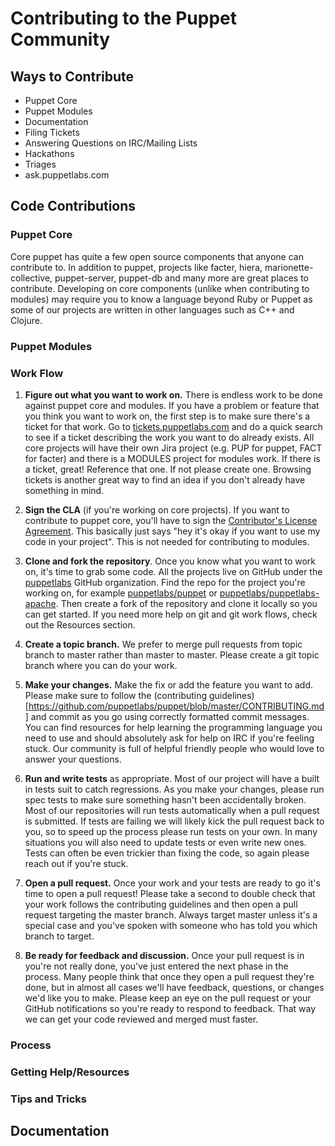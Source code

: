 # Contributing to the Puppet Community

## Ways to Contribute

* Puppet Core
* Puppet Modules
* Documentation
* Filing Tickets
* Answering Questions on IRC/Mailing Lists
* Hackathons
* Triages
* ask.puppetlabs.com

## Code Contributions

### Puppet Core

Core puppet has quite a few open source components that anyone can contribute to. In addition to puppet, projects
like facter, hiera, marionette-collective, puppet-server, puppet-db and many more are great places to contribute. Developing
on core components (unlike when contributing to modules) may require you to know a language beyond Ruby or Puppet
as some of our projects are written in other languages such as C++ and Clojure.

### Puppet Modules

### Work Flow

1. **Figure out what you want to work on.** There is endless work to be done against puppet core and modules. If you have
a problem or feature that you think you want to work on, the first step is to make sure there's a ticket for that work.
Go to [tickets.puppetlabs.com](https://tickets.puppetlabs.com/) and do a quick search to see if a ticket describing the
work you want to do already exists. All core projects will have their own Jira project (e.g. PUP for puppet, FACT for facter)
and there is a MODULES project for modules work. If there is a ticket, great! Reference that one. If not please create one.
Browsing tickets is another great way to find an idea if you don't already have something in mind.

2. **Sign the CLA** (if you're working on core projects). If you want to contribute to puppet core, you'll have to sign
the [Contributor's License Agreement](https://cla.puppetlabs.com). This basically just says "hey it's okay if you want
to use my code in your project". This is not needed for contributing to modules.

3. **Clone and fork the repository**. Once you know what you want to work on, it's time to grab some code. All the projects
live on GitHub under the [puppetlabs](https://github.com/puppetlabs) GitHub organization. Find the repo for the project
you're working on, for example [puppetlabs/puppet](https://github.com/puppetlabs/puppet) or
[puppetlabs/puppetlabs-apache](https://github.com/puppetlabs/puppetlabs-apache). Then create a fork of the repository
and clone it locally so you can get started. If you need more help on git and git work flows, check out the Resources
section.

4. **Create a topic branch.** We prefer to merge pull requests from topic branch to master rather than master to master.
Please create a git topic branch where you can do your work.

5. **Make your changes.** Make the fix or add the feature you want to add. Please make sure to follow the
(contributing guidelines)[https://github.com/puppetlabs/puppet/blob/master/CONTRIBUTING.md] and commit as you go using
correctly formatted commit messages. You can find resources for help learning the programming language you need to use
and should absolutely ask for help on IRC if you're feeling stuck. Our community is full of helpful friendly people
who would love to answer your questions.

6. **Run and write tests** as appropriate. Most of our project will have a built in tests suit to catch regressions. As
you make your changes, please run spec tests to make sure something hasn't been accidentally broken. Most of our
repositories will run tests automatically when a pull request is submitted. If tests are failing we will likely kick
the pull request back to you, so to speed up the process please run tests on your own.  In many situations
you will also need to update tests or even write new ones. Tests can often be even trickier than fixing the code,
so again please reach out if you're stuck.

7. **Open a pull request.** Once your work and your tests are ready to go it's time to open a pull request! Please
take a second to double check that your work follows the contributing guidelines and then open a pull request
targeting the master branch. Always target master unless it's a special case and you've spoken with someone
who has told you which branch to target.

8. **Be ready for feedback and discussion.** Once your pull request is in you're not really done, you've just entered the
next phase in the process. Many people think that once they open a pull request they're done, but in almost all cases
we'll have feedback, questions, or changes we'd like you to make. Please keep an eye on the pull request or your GitHub
notifications so you're ready to respond to feedback. That way we can get your code reviewed and merged must faster.

### Process

### Getting Help/Resources

### Tips and Tricks

## Documentation
